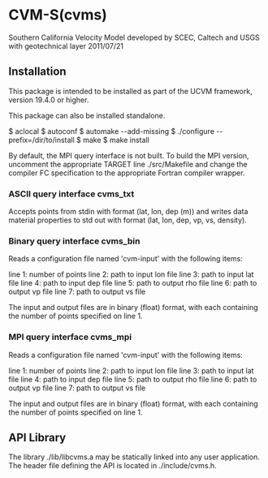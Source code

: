 # CVM-S(cvms)

Southern California Velocity Model developed by SCEC, Caltech and USGS 
with geotechnical layer
2011/07/21

## Installation

This package is intended to be installed as part of the UCVM framework,
version 19.4.0 or higher. 

This package can also be installed standalone.

$ aclocal
$ autoconf
$ automake --add-missing
$ ./configure --prefix=/dir/to/install
$ make
$ make install

By default, the MPI query interface is not built. To build the
MPI version, uncomment the appropriate TARGET line ./src/Makefile
and change the compiler FC specification to the appropriate
Fortran compiler wrapper.


### ASCII query interface cvms_txt

Accepts points from stdin with format (lat, lon, dep (m)) and 
writes data material properties to std out with format (lat, lon, dep, 
vp, vs, density).

### Binary query interface cvms_bin

Reads a configuration file named 'cvm-input' with the following 
items:

line 1: number of points
line 2: path to input lon file
line 3: path to input lat file
line 4: path to input dep file
line 5: path to output rho file
line 6: path to output vp file
line 7: path to output vs file

The input and output files are in binary (float) format, with each
containing the number of points specified on line 1. 

### MPI query interface cvms_mpi

Reads a configuration file named 'cvm-input' with the following 
items:

line 1: number of points
line 2: path to input lon file
line 3: path to input lat file
line 4: path to input dep file
line 5: path to output rho file
line 6: path to output vp file
line 7: path to output vs file

The input and output files are in binary (float) format, with each
containing the number of points specified on line 1. 


## API Library

The library ./lib/libcvms.a may be statically linked into any
user application. The header file defining the API is located
in ./include/cvms.h.
